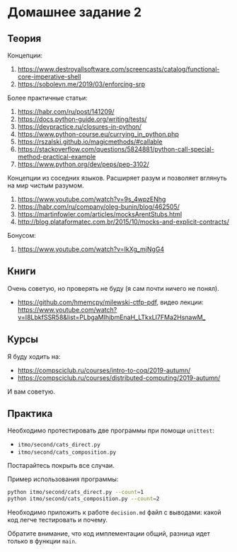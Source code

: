 # Домашнее задание 2

## Теория

Концепции:

1. <https://www.destroyallsoftware.com/screencasts/catalog/functional-core-imperative-shell>
2. <https://sobolevn.me/2019/03/enforcing-srp>

Более практичные статьи:

1. <https://habr.com/ru/post/141209/>
2. <https://docs.python-guide.org/writing/tests/>
3. <https://devpractice.ru/closures-in-python/>
4. <https://www.python-course.eu/currying_in_python.php>
5. <https://rszalski.github.io/magicmethods/#callable>
6. <https://stackoverflow.com/questions/5824881/python-call-special-method-practical-example>
7. <https://www.python.org/dev/peps/pep-3102/>

Концепции из соседних языков.
Расширяет разум и позволяет вглянуть на мир чистым разумом.

1. <https://www.youtube.com/watch?v=9s_4wpzENhg>
2. <https://habr.com/ru/company/oleg-bunin/blog/462505/>
3. <https://martinfowler.com/articles/mocksArentStubs.html>
4. <http://blog.plataformatec.com.br/2015/10/mocks-and-explicit-contracts/>

Бонусом:

1. <https://www.youtube.com/watch?v=IkXg_mjNgG4>


## Книги

Очень советую, но проверять не буду (я сам почти ничего не понял).

- <https://github.com/hmemcpy/milewski-ctfp-pdf>, видео лекции: <https://www.youtube.com/watch?v=I8LbkfSSR58&list=PLbgaMIhjbmEnaH_LTkxLI7FMa2HsnawM_>


## Курсы

Я буду ходить на:

- <https://compsciclub.ru/courses/intro-to-coq/2019-autumn/>
- <https://compsciclub.ru/courses/distributed-computing/2019-autumn/>

И вам советую.


## Практика

Необходимо протестировать две программы при помощи `unittest`:

- `itmo/second/cats_direct.py`
- `itmo/second/cats_composition.py`

Постарайтесь покрыть все случаи.

Пример использования программы:

```bash
python itmo/second/cats_direct.py --count=1
python itmo/second/cats_composition.py --count=2
```

Необходимо приложить к работе `decision.md` файл с выводами:
какой код легче тестировать и почему.

Обратите внимание, что код имплементации общий,
разница идет только в функции `main`.
